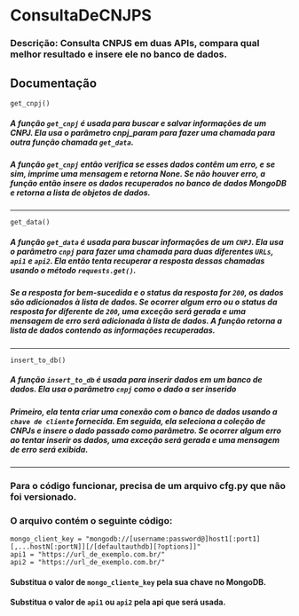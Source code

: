 # ConsultaDeCNJPS
### Descrição: Consulta CNPJS em duas APIs, compara qual melhor resultado e insere ele no banco de dados.

## Documentação

```
get_cnpj()
```
##### A função `get_cnpj` é usada para buscar e salvar informações de um CNPJ. Ela usa o parâmetro cnpj_param para fazer uma chamada para outra função chamada `get_data`.
##### A função `get_cnpj` então verifica se esses dados contêm um erro, e se sim, imprime uma mensagem e retorna None. Se não houver erro, a função então insere os dados recuperados no banco de dados MongoDB e retorna a lista de objetos de dados.

-----
```
get_data()
```
##### A função `get_data` é usada para buscar informações de um `CNPJ`. Ela usa o parâmetro `cnpj` para fazer uma chamada para duas diferentes `URLs`, `api1` e `api2`. Ela então tenta recuperar a resposta dessas chamadas usando o método `requests.get()`.
##### Se a resposta for bem-sucedida e o status da resposta for `200`, os dados são adicionados à lista de dados. Se ocorrer algum erro ou o status da resposta for diferente de `200`, uma exceção será gerada e uma mensagem de erro será adicionada à lista de dados. A função retorna a lista de dados contendo as informações recuperadas.


---
```
insert_to_db()
```
##### A função `insert_to_db` é usada para inserir dados em um banco de dados. Ela usa o parâmetro `cnpj` como o dado a ser inserido
##### Primeiro, ela tenta criar uma conexão com o banco de dados usando a `chave de cliente` fornecida. Em seguida, ela seleciona a coleção de CNPJs e insere o dado passado como parâmetro. Se ocorrer algum erro ao tentar inserir os dados, uma exceção será gerada e uma mensagem de erro será exibida.

___

### Para o código funcionar, precisa de um arquivo cfg.py que não foi versionado.

### O arquivo contém o seguinte código:

```
mongo_client_key = "mongodb://[username:password@]host1[:port1][,...hostN[:portN]][/[defaultauthdb][?options]]"
api1 = "https://url_de_exemplo.com.br/"
api2 = "https://url_de_exemplo.com.br/"
```

#### Substitua o valor de `mongo_cliente_key` pela sua chave no MongoDB.
#### Substitua o valor de `api1` ou `api2` pela api que será usada.